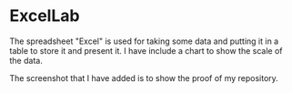 # ExcelLab

The spreadsheet "Excel" is used for taking some data and putting it in a table to store it and present it.
I have include a chart to show the scale of the data.

The screenshot that I have added is to show the proof of my repository.